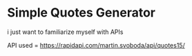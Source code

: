 # Simple Quotes Generator

i just want to familiarize myself with APIs

API used = https://rapidapi.com/martin.svoboda/api/quotes15/